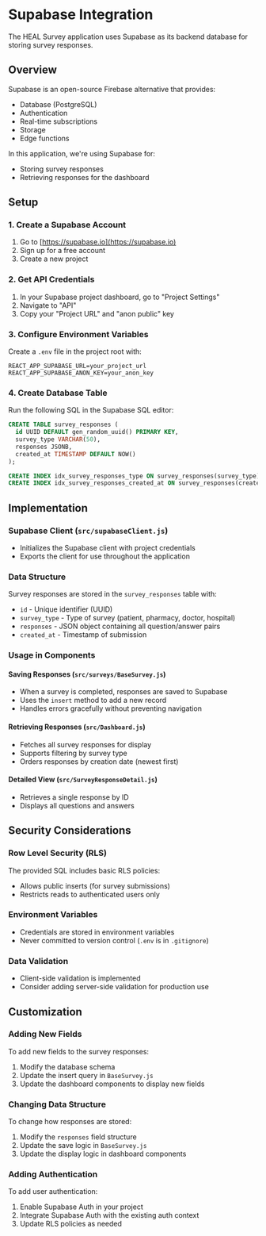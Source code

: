 # Supabase Integration

The HEAL Survey application uses Supabase as its backend database for storing survey responses.

## Overview

Supabase is an open-source Firebase alternative that provides:
- Database (PostgreSQL)
- Authentication
- Real-time subscriptions
- Storage
- Edge functions

In this application, we're using Supabase for:
- Storing survey responses
- Retrieving responses for the dashboard

## Setup

### 1. Create a Supabase Account
1. Go to [https://supabase.io](https://supabase.io)
2. Sign up for a free account
3. Create a new project

### 2. Get API Credentials
1. In your Supabase project dashboard, go to "Project Settings"
2. Navigate to "API"
3. Copy your "Project URL" and "anon public" key

### 3. Configure Environment Variables
Create a `.env` file in the project root with:
```
REACT_APP_SUPABASE_URL=your_project_url
REACT_APP_SUPABASE_ANON_KEY=your_anon_key
```

### 4. Create Database Table
Run the following SQL in the Supabase SQL editor:
```sql
CREATE TABLE survey_responses (
  id UUID DEFAULT gen_random_uuid() PRIMARY KEY,
  survey_type VARCHAR(50),
  responses JSONB,
  created_at TIMESTAMP DEFAULT NOW()
);

CREATE INDEX idx_survey_responses_type ON survey_responses(survey_type);
CREATE INDEX idx_survey_responses_created_at ON survey_responses(created_at);
```

## Implementation

### Supabase Client (`src/supabaseClient.js`)
- Initializes the Supabase client with project credentials
- Exports the client for use throughout the application

### Data Structure
Survey responses are stored in the `survey_responses` table with:
- `id` - Unique identifier (UUID)
- `survey_type` - Type of survey (patient, pharmacy, doctor, hospital)
- `responses` - JSON object containing all question/answer pairs
- `created_at` - Timestamp of submission

### Usage in Components

#### Saving Responses (`src/surveys/BaseSurvey.js`)
- When a survey is completed, responses are saved to Supabase
- Uses the `insert` method to add a new record
- Handles errors gracefully without preventing navigation

#### Retrieving Responses (`src/Dashboard.js`)
- Fetches all survey responses for display
- Supports filtering by survey type
- Orders responses by creation date (newest first)

#### Detailed View (`src/SurveyResponseDetail.js`)
- Retrieves a single response by ID
- Displays all questions and answers

## Security Considerations

### Row Level Security (RLS)
The provided SQL includes basic RLS policies:
- Allows public inserts (for survey submissions)
- Restricts reads to authenticated users only

### Environment Variables
- Credentials are stored in environment variables
- Never committed to version control (`.env` is in `.gitignore`)

### Data Validation
- Client-side validation is implemented
- Consider adding server-side validation for production use

## Customization

### Adding New Fields
To add new fields to the survey responses:
1. Modify the database schema
2. Update the insert query in `BaseSurvey.js`
3. Update the dashboard components to display new fields

### Changing Data Structure
To change how responses are stored:
1. Modify the `responses` field structure
2. Update the save logic in `BaseSurvey.js`
3. Update the display logic in dashboard components

### Adding Authentication
To add user authentication:
1. Enable Supabase Auth in your project
2. Integrate Supabase Auth with the existing auth context
3. Update RLS policies as needed